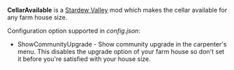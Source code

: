 **CellarAvailable** is a [Stardew Valley](http://stardewvalley.net/) mod which makes the cellar available for any farm house size.

Configuration option supported in *config.json*:

* ShowCommunityUpgrade - Show community upgrade in the carpenter's menu. This disables the upgrade option of your farm house so don't set it before you're satisfied with your house size.
